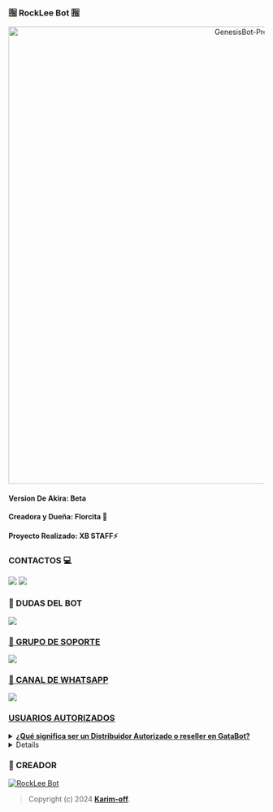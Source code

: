### 🈯 RockLee Bot 🈯
<p align="center">
<img src="https://telegra.ph/file/4f5019e2f2074ae57ad2c.jpg" alt="GenesisBot-Pro" width="900"/>
</p>

#### Version De Akira: Beta

#### Creadora y Dueña: Florcita 🫅
#### Proyecto Realizado: XB STAFF⚡

### CONTACTOS 💻
<p>


 <a href="http://www.instagram.com/usxr_angelito" target="blank"><img src="https://img.shields.io/badge/Instagram-30302f?style=flat&logo=instagram" /></a>
<a href="https://api.whatsapp.com/send/?phone=+59897246324&text=Hola 👋 soporte de Génesis Bot &type=phone_number&app_absent=0" target="blank"><img src="https://img.shields.io/badge/Whatsapp-30302f?style=flat&logo=whatsapp" /></a>

</p> 

### 💬 DUDAS DEL BOT 
<a href="http://wa.me/59897246324" target="blank"><img src="https://img.shields.io/badge/ANGEL_CREADOR-25D366?style=for-the-badge&logo=whatsapp&logoColor=white" />

### 🤖 GRUPO DE SOPORTE
<a href="https://chat.whatsapp.com/LcFTUnvu0Tw1tCnA2ybdR6" target="blank"><img src="https://img.shields.io/badge/GRUPO_DE_SOPORTE-25D366?style=for-the-badge&logo=whatsapp&logoColor=white" />

### 📄 CANAL DE WHATSAPP
<a href="https://whatsapp.com/channel/0029VaJxgcB0bIdvuOwKTM2Y" target="blank"><img src="https://img.shields.io/badge/CANAL_DE_BOT-25D366?style=for-the-badge&logo=whatsapp&logoColor=white" />

### USUARIOS AUTORIZADOS

<details>
<summary><b>¿Qué significa ser un Distribuidor Autorizado o reseller en GataBot?</b></summary>

- Aquellos usuarios que adquieran la licencia de Distribuidores Autorizados o resellers obtienen el derecho legal de utilizar este repositorio para fines educativos, políticos o comerciales, sin poner en riesgo su reputación personal u organizacional.
</details>

<details>
<summary><b>¿Dónde puedes solicitar la licencia para ser Distribuidor Autorizado o reseller de GataBot?</b></summary>

  - Te ofrecemos opciones exclusivas: **[Instagram](https://www.instagram.com/gata_dios/)**, **[Telegram](https://t.me/SoporteGataBot)**, y **[correo electrónico](centergatabot@gmail.com)**.
</details>


### 🔮 CREADOR 
[![RockLee Bot](https://github.com/Giovanni-OFC/RockLee-Bot.png?size=100)](https://github.com/Giovanni-OFC/RockLee-Bot) 
> Copyright (c) 2024 **[Karim-off](/blob/master/LICENSE)**.